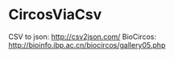# CircosViaCsv
CSV to json: http://csv2json.com/
BioCircos: http://bioinfo.ibp.ac.cn/biocircos/gallery05.php
